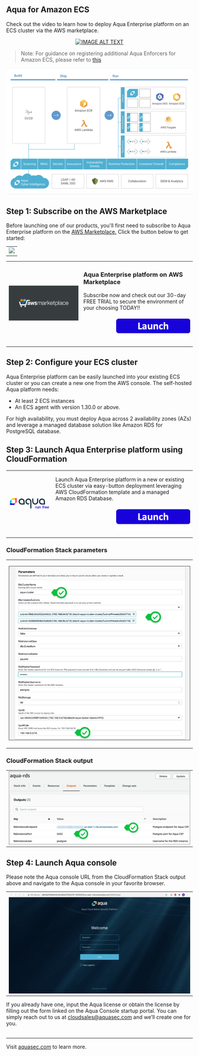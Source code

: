 ## Aqua for Amazon ECS

Check out the video to learn how to deploy Aqua Enterprise platform on an ECS cluster via the AWS marketplace.
<div align="center">
  <a target="_blank" href="https://www.youtube.com/watch?v=WtgAxMGvtIQ"><img src="https://img.youtube.com/vi/WtgAxMGvtIQ/0.jpg" alt="IMAGE ALT TEXT"></a>
</div>

>Note: For guidance on registering additional Aqua Enforcers for Amazon ECS, please refer to [this](pages/adding-more-enforcers.md)

![Aqua platform](../../images/aws-aqua-platform.png)

## Step 1: Subscribe on the AWS Marketplace
Before launching one of our products, you'll first need to subscribe to Aqua Enterprise platform on the <a target="_blank" href="https://aws.amazon.com/marketplace/pp/B07KJKMNR8">AWS Marketplace.</a> Click the button below to get started:
<table>
	<tr>
		<td><img src="../../images/aws-ecs-payg.gif" /></td>
	</tr>
</table>
<table>
	<tr>
		<td width="40%"><a target="_blank" href="https://aws.amazon.com/marketplace/pp/B07KJKMNR8"><img src="../../images/aws-marketplace.png" /></a></td>
		<td>
			<h3>Aqua Enterprise platform on AWS Marketplace</h3>
			<p>Subscribe now and check out our 30-day FREE TRIAL to secure the environment of your choosing TODAY!!
			</p>
			<p align="right"><a target="_blank" href="https://aws.amazon.com/marketplace/pp/B07KJKMNR8"><img src="../../../images/launch-logo.png" width="200" /></a></p>
		</td>
	</tr> 
</table>

## Step 2: Configure your ECS cluster
Aqua Enterprise platform can be easily launched into your existing ECS cluster or you can create a new one from the AWS console. The self-hosted Aqua platform needs:
* At least 2 ECS instances 
* An ECS agent with version 1.30.0 or above. 

For high availability, you must deploy Aqua across 2 availability zones (AZs) and leverage a managed database solution like Amazon RDS for PostgreSQL database.

## Step 3: Launch Aqua Enterprise platform using CloudFormation
<table>
	<tr>
		<td width="25%"><a target="_blank" href="https://console.aws.amazon.com/cloudformation/home?#/stacks/create/review?templateURL=https:%2F%2Fs3.amazonaws.com%2Faqua-security-public%2Faqua-security-ecs-payg.template&stackName=AquaSecurityEcsPayg"><img src="../../../images/aqua-logo.png" width="250"/></a></td>
		<td>
			<p>Launch Aqua Enterprise platform in a new or existing ECS cluster via easy-button deployment leveraging AWS CloudFormation template and a managed Amazon RDS Database. </p>
			<p align="right"><a target="_blank" href="https://console.aws.amazon.com/cloudformation/home?#/stacks/create/review?templateURL=https:%2F%2Fs3.amazonaws.com%2Faqua-security-public%2Faqua-security-ecs-payg.template&stackName=AquaSecurityEcsPayg"><img src="../../../images/launch-logo.png" width="200" /></a></p>
		</td>
	</tr>
</table>

### CloudFormation Stack parameters
<table>
	<tr>
		<td><p align="center" ><img src="../../images/rds-cft-parameters.jpg" /></p></td>
	</tr>
</table>

### CloudFormation Stack output
<table>
	<tr>
		<td><img src="../../images/rds-cft-output.jpg" /></td>
	</tr>
</table>

## Step 4: Launch Aqua console
Please note the Aqua console URL from the CloudFormation Stack output above and navigate to the Aqua console in your favorite browser.
<table>
	<tr>
		<td><img src="../../images/aqua-console-aws-payg.gif" /></td>
	</tr>
</table>

If you already have one, input the Aqua license or obtain the license by filling out the form linked on the Aqua Console startup portal. You can simply reach out to us at [cloudsales@aquasec.com](mailto:cloudsales@aquasec.com) and we’ll create one for you.<br /><br />

---
Visit [aquasec.com](https://www.aquasec.com/) to learn more.